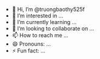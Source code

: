 - 👋 Hi, I’m @truongbaothy525f
- 👀 I’m interested in ...
- 🌱 I’m currently learning ...
- 💞️ I’m looking to collaborate on ...
- 📫 How to reach me ...
- 😄 Pronouns: ...
- ⚡ Fun fact: ...

<!---
truongbaothy525f/truongbaothy525f is a ✨ special ✨ repository because its `README.md` (this file) appears on your GitHub profile.
You can click the Preview link to take a look at your changes.
--->
